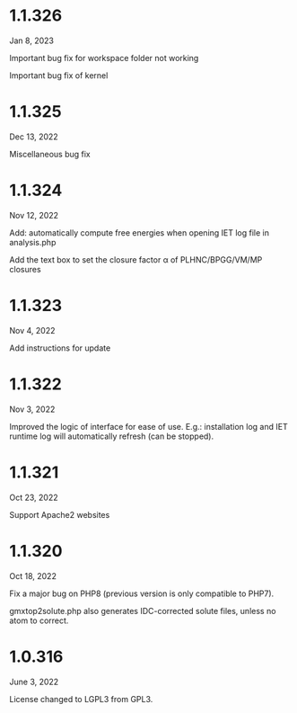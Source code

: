 # 1.1.326

Jan 8, 2023

Important bug fix for workspace folder not working

Important bug fix of kernel


# 1.1.325

Dec 13, 2022

Miscellaneous bug fix


# 1.1.324

Nov 12, 2022

Add: automatically compute free energies when opening IET log file in analysis.php

Add the text box to set the closure factor &alpha; of PLHNC/BPGG/VM/MP closures


# 1.1.323

Nov 4, 2022

Add instructions for update


# 1.1.322

Nov 3, 2022

Improved the logic of interface for ease of use. E.g.: installation log and IET runtime log will automatically refresh (can be stopped).


# 1.1.321

Oct 23, 2022

Support Apache2 websites


# 1.1.320

Oct 18, 2022

Fix a major bug on PHP8 (previous version is only compatible to PHP7).

gmxtop2solute.php also generates IDC-corrected solute files, unless no atom to correct.


# 1.0.316

June 3, 2022

License changed to LGPL3 from GPL3.
